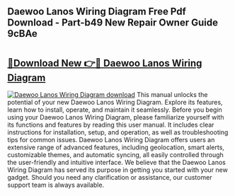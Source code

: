 ## Daewoo Lanos Wiring Diagram Free Pdf Download - Part-b49 New Repair Owner Guide 9cBAe

# <h2><a href="http://dfnrcg.blite.top/?on=Daewoo+Lanos+Wiring+Diagram">🔗Download New 👉🔴 Daewoo Lanos Wiring Diagram</a></h2>

[![Daewoo Lanos Wiring Diagram download](https://i.imgur.com/lujVjoI.png)](http://dfnrcg.blite.top/?on=Daewoo+Lanos+Wiring+Diagram)
This manual unlocks the potential of your new Daewoo Lanos Wiring Diagram. Explore its features, learn how to install, operate, and maintain it seamlessly. Before you begin using your Daewoo Lanos Wiring Diagram, please familiarize yourself with its functions and features by reading this user manual. It includes clear instructions for installation, setup, and operation, as well as troubleshooting tips for common issues. Daewoo Lanos Wiring Diagram offers users an extensive range of advanced features, including geolocation, smart alerts, customizable themes, and automatic syncing, all easily controlled through the user-friendly and intuitive interface. We believe that the Daewoo Lanos Wiring Diagram has served its purpose in getting you started with your new gadget. Should you need any clarification or assistance, our customer support team is always available.
